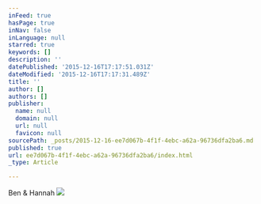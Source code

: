 ```yaml
---
inFeed: true
hasPage: true
inNav: false
inLanguage: null
starred: true
keywords: []
description: ''
datePublished: '2015-12-16T17:17:51.031Z'
dateModified: '2015-12-16T17:17:31.489Z'
title: ''
author: []
authors: []
publisher:
  name: null
  domain: null
  url: null
  favicon: null
sourcePath: _posts/2015-12-16-ee7d067b-4f1f-4ebc-a62a-96736dfa2ba6.md
published: true
url: ee7d067b-4f1f-4ebc-a62a-96736dfa2ba6/index.html
_type: Article

---
```

Ben & Hannah
![](https://the-grid-user-content.s3-us-west-2.amazonaws.com/7d7769a1-b737-4574-9d20-ace7024d5e8f.JPG)